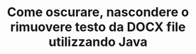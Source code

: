 ---
############################# Static ############################
layout: "auto-gen-gist"
draft: false
path: "it/redaction/java/text/docx"
otherformats: CSV DOC DOCM DOT DOTM DOTX PDF POT POTM PPS PPSM PPSX PPT PPTM PPTX RTF XLS XLSM XLSX XLT XLTM XLTX  

############################# Head ############################
head_title: "Modificare DOCX testo tramite frase esatta/espressione regolare in Java"
head_description: "L'API GroupDocs.Redaction s Java consente agli sviluppatori di oscurare il testo da PDF DOC DOCX RTF XLSX CSV PPT PPTX e immagini tramite una frase esatta o un'espressione regolare in Java"

############################# Header ############################
title: "Come oscurare, nascondere o rimuovere testo da DOCX file utilizzando Java"
description: "L'API GroupDocs.Redaction s Java consente di oscurare, nascondere o rimuovere testo sensibile da documenti di elaborazione testi, fogli di lavoro, presentazioni, PDF s e immagini."

################### SubMenu/Download Button #####################
button:
    enable: true

############################# About ############################
about:
    enable: true
    title: "Cos'è la redazione del testo?"
    content: |
        La redazione del testo è il processo di rimozione del testo o delle informazioni riservate o indesiderate dai documenti digitali lasciando intatto il resto del documento o del paragrafo che lo contiene. La redazione aiuta gli utenti e le organizzazioni a proteggere le proprie informazioni sensibili nascondendole o rimuovendole definitivamente. Utilizzando l'API GroupDocs.Redaction Java gli utenti possono ora oscurare, nascondere o rimuovere testo sensibile da documenti di elaborazione testi, fogli di lavoro, presentazioni, PDF e file di immagini raster. L'API offre un'ampia gamma di opzioni e metodi per la redazione delle informazioni private nei documenti. Supporta la ricerca e la redazione utilizzando corrispondenze esatte o espressioni regolari, utilizza redazioni testuali (codici di esenzione) o grafiche (rettangoli colorati) e molto altro. Allora perché non provarlo e automatizzare il processo di redazione dei documenti scaricando l'API ed esplorando le sue funzionalità di base e avanzate. 

############################# Steps ############################
steps:
    enable: true
    block:
    - title_left: "Redigere DOCX Frase esatta in Java"
      content_left: |
        GroupDocs.Redaction consente di cancellare facilmente i dati di natura sensibile o privata dai tuoi documenti. Il caso di redazione più diffuso è quello di rimuovere un testo da un documento. 

        Il codice seguente può essere utilizzato per applicare la redazione testuale a una particolare parte di un documento tramite una frase esatta. Consente agli utenti di sostituire la frase esatta personale «Michal Clark» con personale (o qualsiasi codice di esenzione),

      title_right: "Rimuovi dati sensibili da DOCX"
      content_right: |
        * Crea un'istanza della classe [Redactor](https://apireference.groupdocs.com/redaction/java/com.groupdocs.redaction/Redactor) e carica il file DOCX
        * Chiama il metodo Redactor.apply con una nuova istanza della classe ExactPhraserEdAction
        * Chiama il metodo redactor.save con l'oggetto di [ExactPhraseRedAction](https://apireference.groupdocs.com/redaction/java/com.groupdocs.redaction.redactions/ExactPhraseRedaction)
        * Chiama il metodo redactor.save per salvare le modifiche 

      gisthash: "3202859fc19b5dfd14e8f073b70a18f8"
      gistfile: "redactexactphrase.java"
      
    - title_left: "Redazione del testo con distinzione tra maiuscole e minuscole in DOCX"
      content_left: |
        L'esempio seguente consente agli utenti di eseguire una redazione esatta con distinzione tra maiuscole e minuscole per rimuovere o nascondere una particolare parte di testo all'interno di un documento. Per impostazione predefinita, la ricerca per frase esatta non fa distinzione tra maiuscole e minuscole. 
        
      title_right: "Esegui una redazione sensibile alle maiuscole tramite Java"
      content_right: |
        * Crea un'istanza della classe [Redactor](https://apireference.groupdocs.com/redaction/java/com.groupdocs.redaction/Redactor) e carica il file DOCX
        * Chiama il metodo Redactor.apply con una nuova istanza della classe ExactPhraserEdAction
        * Chiama il metodo redactor.save con l'oggetto di [ExactPhraseRedAction](https://apireference.groupdocs.com/redaction/java/com.groupdocs.redaction.redactions/ExactPhraseRedaction)
        * Chiama il metodo redactor.save per salvare le modifiche 
        
      gisthash: "a43e3ce358f93df92373b5441bc579fb"
      gistfile: "casesensitiveredaction.java"

    - title_left: "Modifica il testo in DOCX tramite Color Box"
      content_left: |
        Invece di rimuovere un testo redatto o inserire una stringa lì, è anche possibile inserire una casella colorata sopra il testo redatto. In questo caso il testo corrispondente verrà rimosso e un rettangolo colorato verrà posizionato sul testo redatto.
        
      title_right: "Usa la casella dei colori per rimuovere il testo in Java"
      content_right: |
        * Crea un'istanza della classe [Redactor](https://apireference.groupdocs.com/redaction/java/com.groupdocs.redaction/Redactor) e carica il file DOCX
        * Chiama il metodo Redactor.apply con una nuova istanza della classe ExactPhraserEdAction
        * Chiama il metodo redactor.save con l'oggetto di [ExactPhraseRedAction](https://apireference.groupdocs.com/redaction/java/com.groupdocs.redaction.redactions/ExactPhraseRedaction)
        * Chiama il metodo redactor.save per salvare le modifiche 
        
      gisthash: "6d83e791388b6834a372dc90f4b455f6"
      gistfile: "redacttextusingcolorbox.java"

    - title_left: "Requisiti di sistema"
      content_left: |
        Le GroupDocs.Redaction for Java API sono supportate su tutte le principali piattaforme e sistemi operativi. Per una guida completa ai requisiti di sistema, visita [requisiti di sistema](https://docs.groupdocs.com/redaction/java/system-requirements) Prima di eseguire il codice riportato di seguito, assicurati di avere i seguenti prerequisiti installati sul tuo sistema:
        * Sistemi operativi: Microsoft Windows, Linux, Mac OS
        * Ambiente di sviluppo: NetBeans, Intellij IDEA, Eclipse ecc
        * Java Ambiente di runtime: J2SE 6.0 e versioni successive
        * Scarica l'ultima versione di GroupDocs.Redaction for Java da [Maven](https://repository.groupdocs.com/webapp/#/artifacts/browse/tree/General/repo/com/groupdocs/groupdocs-redaction)
        
      title_right: "Perché usare GroupDocs.Redaction"
      content_right: |
        * Consenti agli utenti di aggiungere formati di documenti e tipi di redazioni personalizzati
        * Non è richiesto alcun software aggiuntivo per rimuovere le informazioni sensibili
        * Possibilità di impostare il documento di rendering dell'intervallo di pagine come PDF
        * Un modo semplice per oscurare diversi tipi di metadati: nome dell'autore, versione, titolo, oggetto, descrizione e molti altri
        * Estrazione di informazioni sui documenti: tipo di file, numero di pagine ecc.

############################# Demos ############################
demos:
    enable: true
############################# More Formats ############################
more_formats:
    enable: true

############################# Back to top ###############################
back_to_top:
    enable: true
---